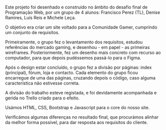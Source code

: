 Este projeto foi desenhado e construído no âmbito do desafio final de Programação Web, por um grupo de 4 alunos: Francisco Perez (TL), Denise Ramires, Luís Reis e Michele Leça.

O objetivo era criar um site voltado para a Comunidade Gamer, cumprindo um conjunto de requisitos.

Primeiramente, o grupo fez o levantamento dos requisitos, estudou referências do mercado gaming, e desenhou - em papel - as primeiras wireframes. Posteriormente, fez um desenho mais concreto com recurso ao computador, para que depois pudéssemos passá-lo para o Figma.

Após o design estar concluído, o grupo fez a divisão por páginas: index (principal), fórum, loja e contacto. Cada elemento do grupo ficou encarregue de uma das páginas, cruzando depois o código, caso alguma característica não estivesse correta.

A divisão do trabalho esteve registada, e foi devidamente acompanhada e gerida no Trello criado para o efeito.

Usámos HTML, CSS, Bootstrap e Javascript para o core do nosso site.

Verificámos algumas diferenças no resultado final, que procurámos alinhar da melhor forma possível, para dar resposta aos requisitos do cliente.
